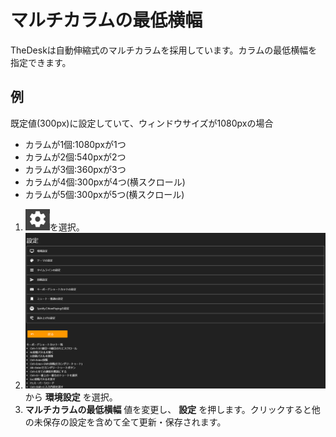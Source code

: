 # マルチカラムの最低横幅
TheDeskは自動伸縮式のマルチカラムを採用しています。カラムの最低横幅を指定できます。  

## 例
既定値(300px)に設定していて、ウィンドウサイズが1080pxの場合
* カラムが1個:1080pxが1つ
* カラムが2個:540pxが2つ
* カラムが3個:360pxが3つ
* カラムが4個:300pxが4つ(横スクロール)
* カラムが5個:300pxが5つ(横スクロール)


1. ![settings1](https://raw.githubusercontent.com/cutls/TheDeskDocs/master/media/settings1.png)を選択。
1. ![settings2](https://raw.githubusercontent.com/cutls/TheDeskDocs/master/media/settings2.png)  
から __環境設定__ を選択。
1. __マルチカラムの最低横幅__ 値を変更し、 __設定__ を押します。クリックすると他の未保存の設定を含めて全て更新・保存されます。  
